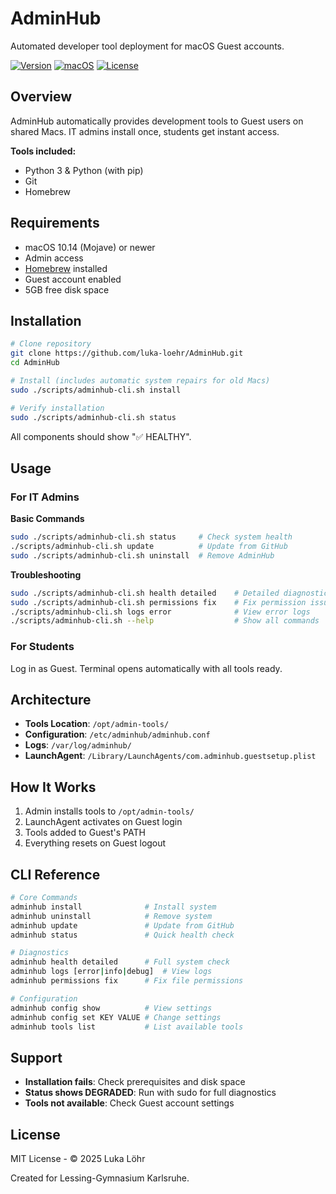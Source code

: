 # AdminHub

Automated developer tool deployment for macOS Guest accounts.

[![Version](https://img.shields.io/badge/version-2.1.0-blue)](https://github.com/luka-loehr/AdminHub)
[![macOS](https://img.shields.io/badge/macOS-10.14%2B-success)](https://support.apple.com/macos)
[![License](https://img.shields.io/badge/license-MIT-green)](LICENSE)

## Overview

AdminHub automatically provides development tools to Guest users on shared Macs. IT admins install once, students get instant access.

**Tools included:**
- Python 3 & Python (with pip)
- Git
- Homebrew

## Requirements

- macOS 10.14 (Mojave) or newer
- Admin access
- [Homebrew](https://brew.sh) installed
- Guest account enabled
- 5GB free disk space

## Installation

```bash
# Clone repository
git clone https://github.com/luka-loehr/AdminHub.git
cd AdminHub

# Install (includes automatic system repairs for old Macs)
sudo ./scripts/adminhub-cli.sh install

# Verify installation
sudo ./scripts/adminhub-cli.sh status
```

All components should show "✅ HEALTHY".

## Usage

### For IT Admins

**Basic Commands**
```bash
sudo ./scripts/adminhub-cli.sh status     # Check system health
./scripts/adminhub-cli.sh update          # Update from GitHub
sudo ./scripts/adminhub-cli.sh uninstall  # Remove AdminHub
```

**Troubleshooting**
```bash
sudo ./scripts/adminhub-cli.sh health detailed    # Detailed diagnostics
sudo ./scripts/adminhub-cli.sh permissions fix    # Fix permission issues
./scripts/adminhub-cli.sh logs error              # View error logs
./scripts/adminhub-cli.sh --help                  # Show all commands
```

### For Students

Log in as Guest. Terminal opens automatically with all tools ready.

## Architecture

- **Tools Location**: `/opt/admin-tools/`
- **Configuration**: `/etc/adminhub/adminhub.conf`
- **Logs**: `/var/log/adminhub/`
- **LaunchAgent**: `/Library/LaunchAgents/com.adminhub.guestsetup.plist`

## How It Works

1. Admin installs tools to `/opt/admin-tools/`
2. LaunchAgent activates on Guest login
3. Tools added to Guest's PATH
4. Everything resets on Guest logout

## CLI Reference

```bash
# Core Commands
adminhub install              # Install system
adminhub uninstall            # Remove system
adminhub update               # Update from GitHub
adminhub status               # Quick health check

# Diagnostics
adminhub health detailed      # Full system check
adminhub logs [error|info|debug]  # View logs
adminhub permissions fix      # Fix file permissions

# Configuration
adminhub config show          # View settings
adminhub config set KEY VALUE # Change settings
adminhub tools list           # List available tools
```

## Support

- **Installation fails**: Check prerequisites and disk space
- **Status shows DEGRADED**: Run with sudo for full diagnostics
- **Tools not available**: Check Guest account settings

## License

MIT License - © 2025 Luka Löhr

Created for Lessing-Gymnasium Karlsruhe.